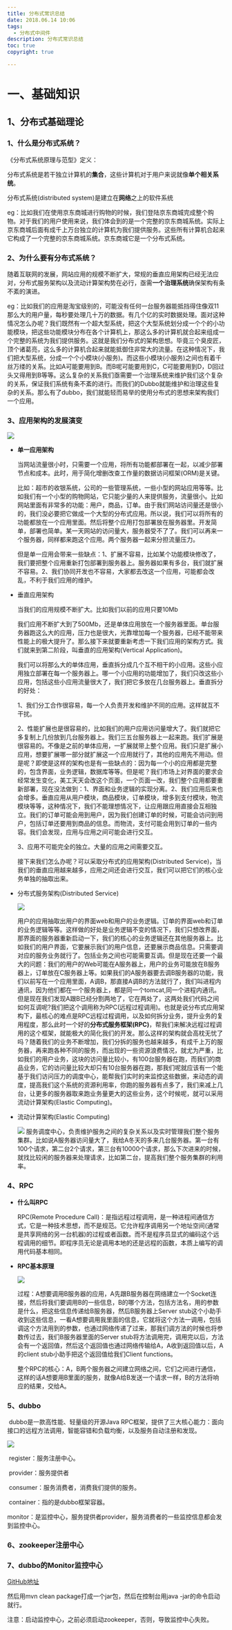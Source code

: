 ```yaml
---
title: 分布式常识总结
date: 2018.06.14 10:06
tags:
  - 分布式中间件
description: 分布式常识总结
toc: true
copyright: true

---
```


# 一、基础知识

## 1、分布式基础理论

### 1、什么是分布式系统？

《分布式系统原理与范型》定义：

分布式系统是若干独立计算机的**集合**，这些计算机对于用户来说就像**单个相关系统**。

分布式系统(distributed system)是建立在**网络**之上的软件系统

eg：比如我们在使用京东商城进行购物的时候，我们登陆京东商城完成整个购物。对于我们的用户使用来说，我们体会到的是一个完整的京东商城系统。实际上京东商城后面有成千上万台独立的计算机为我们提供服务。这些所有计算机合起来它构成了一个完整的京东商城系统。京东商城它是一个分布式系统。

### 2、为什么要有分布式系统？

随着互联网的发展，网站应用的规模不断扩大，常规的垂直应用架构已经无法应对，分布式服务架构以及流动计算架构势在必行，亟需**一个治理系统**确保架构有条不紊的演进。

eg：比如我们的应用是淘宝级别的，可能没有任何一台服务器能抵挡得住像双11那么大的用户量，每秒要处理几十万的数据。有几个亿的实时数据处理。面对这种情况怎么办呢？我们既然有一个超大型系统，把这个大型系统划分成一个个的小功能模块，把这些功能模块分布在各个计算机上，那这么多的计算机就合起来组成一个完整的系统为我们提供服务。这就是我们分布式的架构思想。毕竟三个臭皮匠，顶个诸葛亮，这么多的计算机合起来就能抵御住非常大的流量。在这种情况下，我们把大型系统，分成一个个小模块(小服务)。而这些小模块(小服务)之间也有着千丝万缕的关系。比如A可能要用到B。而B呢可能要用到C，C可能要用到D，D回过头又得用到B等等。这么复杂的关系我们亟需要一个治理系统来维护我们这个复杂的关系，保证我们系统有条不紊的进行。而我们的Dubbo就能维护和治理这些复杂的关系。那么有了dubbo，我们就能轻而易举的使用分布式的思想来架构我们一个应用。

### 3、应用架构的发展演变

![](分布式理论/发展演变.png)

- **单一应用架构**

  当网站流量很小时，只需要一个应用，将所有功能都部署在一起，以减少部署节点和成本。此时，用于简化增删改查工作量的数据访问框架(ORM)是关键。

  比如：超市的收银系统，公司的一些管理系统，一些小型的网站应用等等。比如我们有一个小型的购物网站，它只能少量的人来提供服务，流量很小。比如网站里面有非常多的功能：用户，商品，订单。由于我们网站访问量还是很小的，我们没必要把它做成一个大型的分布式应用。所以说，我们可以将所有的功能都放在一个应用里面。然后将整个应用打包部署放在服务器里。开发简单，部署也简单。某一天网站的访问量大，服务器受不了了。我们可以再来一个服务器，同样都来跑这个应用。两个服务器一起来分担流量压力。

  但是单一应用会带来一些缺点：1、扩展不容易，比如某个功能模块修改了，我们要把整个应用重新打包部署到服务器上。服务器如果有多台，我们就扩展不容易。2、我们协同开发也不容易，大家都去改这一个应用，可能都会改乱，不利于我们应用的维护。

- 垂直应用架构

  当我们的应用规模不断扩大。比如我们以前的应用只要10Mb

  我们应用不断扩大到了500Mb，还是单体应用放在一个服务器里面。单台服务器跑这么大的应用，压力也是很大，光靠增加每一个服务器，已经不能带来性能上的极大提升了。那么接下来就要重新考虑一下我们应用的架构方式。我们就来到第二阶段，叫垂直的应用架构(Vertical Application)。

  我们可以将那么大的单体应用，垂直拆分成几个互不相干的小应用。这些小应用独立部署在每一个服务器上。哪一个小应用的功能增加了，我们只改这些小应用，包括这些小应用流量很大了，我们把它多放在几台服务器上。垂直拆分的好处：

  1、我们分工合作很容易，每一个人负责开发和维护不同的应用。这样就互不干扰。

  2、性能扩展也是很容易的，比如我们的用户应用访问量增大了。我们就把它多复制上几份放到几台服务器上。我们三五台服务器上一起来跑。我们扩展是很容易的。不像是之前的单体应用，一扩展就带上整个应用。我们只是扩展小应用，想要扩展哪一部分就扩展这一个应用就行了，其他的应用先不用动。但是呢？即使是这样的架构也是有一些缺点的：因为每一个小的应用都是完整的，包含界面，业务逻辑，数据库等等。但是呢？我们市场上对界面的要求会经常发生变化，美工天天会改这个页面，一个页面一改，我们整个应用都要重新部署，现在没法做到：1、界面和业务逻辑的实现分离。2、我们应用后来也会增多。垂直应用从用户模块，商品模块，订单模块，增多到支付模块，物流模块等等，这种情况下，我们不能理想情况下，让应用跟应用直接会互相独立。我们的订单可能会用到用户，因为我们创建订单的时候，可能会访问到用户，包括订单还要用到商品的信息。而物流，支付可能会用到订单的一些内容。我们会发现，应用与应用之间可能会进行交互。

  3、应用不可能完全的独立。大量的应用之间需要交互。

  接下来我们怎么办呢？可以采取分布式的应用架构(Distributed Service)，当我们的垂直应用越来越多，应用之间还会进行交互，我们可以把它们的核心业务单独的抽取出来。

- 分布式服务架构(Distributed Service)

  ![](分布式理论/分布式架构.jpg)

  用户的应用抽取出用户的界面web和用户的业务逻辑。订单的界面web和订单的业务逻辑等等。这样做的好处是业务逻辑不变的情况下，我们只想改界面，那界面的服务器重新启动一下，我们的核心的业务逻辑还在其他服务器上。比如我们的用户界面，它要展示我们的用户信息，还要展示商品信息。只需要调对应的服务业务就行了。包括业务之间也可能需要互调。但是现在还要一个最大的问题：我们的用户的Web可能在A服务器上，用户的业务可能放在B服务器上，订单放在C服务器上等。如果我们的A服务器要去调B服务器的功能，我们以前写在一个应用里面，A调B，那直接A调B的方法就行了，我们叫进程内通讯，因为他们都在一个服务器上，都是同一个tomcat,同一个进程内通讯。但是现在我们发现A跟B已经分割两地了，它在两处了，这两处我们代码之间如何互调呢?我们把这个调用称为RPC(远程过程调用)。也就是说分布式应用架构下，最核心的难点是RPC远程过程调用，以及如何拆分业务，提升业务的复用程度，那么此时一个好的**分布式服务框架(RPC)**，帮我们来解决远程过程调用的这个框架，就能极大的简化我们的开发。那么这样的架构就会高枕无忧了吗？随着我们的业务不断增加，我们分拆的服务也越来越多，有成千上万的服务器，再来跑各种不同的服务，而出现的一些资源浪费情况，就尤为严重，比如我们的用户业务，这块的访问量比较小，有100台服务器在跑，而我们的商品业务，它的访问量比较大却只有10台服务器在跑，那我们呢就应该有一个能基于我们访问压力的调度中心，能帮我们实时的来监控这些数据，来动态的调度，提高我们这个系统的资源利用率，你跑的服务器有点多了，我们来减上几台，让更多的服务器取来跑业务量更大的这些业务，这个时候呢，就可以采用流动计算架构(Elastic Computing)。

- 流动计算架构(Elastic Computing)

  ![](分布式理论/调度中心.jpg)	服务调度中心，负责维护服务之间的复杂关系以及实时管理我们整个服务集群。比如说A服务器访问量大了，我给A冬天的多来几台服务器。第一台有100个请求，第二台2个请求，第三台有10000个请求，那么下次进来的时候，就找比较闲的服务器来处理请求，比如第二台，提高我们整个服务集群的利用率。

### 4、RPC

- **什么叫RPC**

  RPC(Remote Procedure Call)：是指远程过程调用，是一种进程间通信方式，它是一种技术思想，而不是规范。它允许程序调用另一个地址空间(通常是共享网络的另一台机器)的过程或者函数。而不是程序员显式的编码这个远程调用的细节。即程序员无论是调用本地的还是远程的函数，本质上编写的调用代码基本相同。

- **RPC基本原理**

  ![](分布式理论/RPC原理.jpg)

  过程：A想要调用B服务器的应用，A先跟B服务器在网络建立一个Socket连接，然后将我们要调用B的一些信息，B的哪个方法，包括方法名，用的参数是什么，把这些信息传递给B服务器，然后B服务器上Server stub这个小助手收到这些信息，一看A想要调用我里面的信息，它就将这个方法一调用，包括调这个方法用到的参数，也通过网络传递了过来，那我们调方法的时候也将参数传过去，我们B服务器里面的Server stub将方法调用完，调用完以后，方法会有一个返回值，然后这个返回值也通过网络传输给A，A收到返回值以后，A的client stub小助手把这个返回值给我们Client functions。

  整个RPC的核心：A，B两个服务器之间建立网络之间，它们之间进行通信，这样的话A想要用B里面的服务，就像A给B发送一个请求一样，B的方法将响应的结果，交给A。

### 5、dubbo

​	dubbo是一款高性能、轻量级的开源Java RPC框架，提供了三大核心能力：面向接口的远程方法调用，智能容错和负载均衡，以及服务自动注册和发现。

![](分布式理论/dubbo的架构图.png)

​	register：服务注册中心。

​	provider：服务提供者

​	consumer：服务消费者，消费我们提供的服务。

​	container：指的是dubbo框架容器。

​	monitor：是监控中心，服务提供者provider，服务消费者的一些监控信息都会发到监控中心。

### 6、zookeeper注册中心



### 7、dubbo的Monitor监控中心

[GitHub地址](https://github.com/apache/incubator-dubbo-admin)

然后用mvn clean package打成一个jar包，然后在控制台用java -jar的命令启动就行。

注意：启动监控中心，之前必须启动zookeeper，否则，导致监控中心失败。

